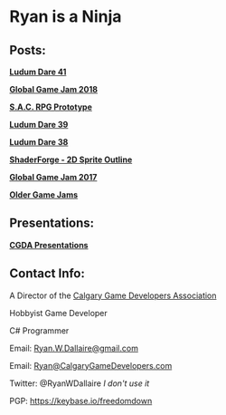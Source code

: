 # Ryan is a Ninja


## Posts:

[**Ludum Dare 41**](ld41)

[**Global Game Jam 2018**](ggj2018)

[**S.A.C. RPG Prototype**](sacrpg)

[**Ludum Dare 39**](ld39)

[**Ludum Dare 38**](ld38)

[**ShaderForge - 2D Sprite Outline**](spriteoutline)

[**Global Game Jam 2017**](ggj2017)

[**Older Game Jams**](oldjams)



## Presentations:

[**CGDA Presentations**](cgdapres)



## Contact Info:

A Director of the [Calgary Game Developers Association](http://www.calgarygamedevelopers.com/)

Hobbyist Game Developer

C# Programmer


Email: Ryan.W.Dallaire@gmail.com

Email: Ryan@CalgaryGameDevelopers.com

Twitter: @RyanWDallaire  _I don't use it_

PGP: https://keybase.io/freedomdown

